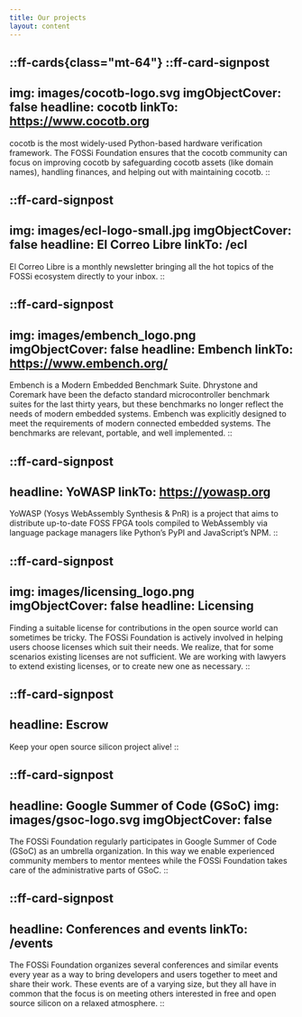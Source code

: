 ```yaml
---
title: Our projects
layout: content
---
```


::ff-cards{class="mt-64"}
  ::ff-card-signpost
  ---
  img: images/cocotb-logo.svg
  imgObjectCover: false
  headline: cocotb
  linkTo: https://www.cocotb.org
  ---

  cocotb is the most widely-used Python-based hardware verification framework.
  The FOSSi Foundation ensures that the cocotb community can focus on improving cocotb by safeguarding cocotb assets (like domain names), handling finances, and helping out with maintaining cocotb.
  ::

  ::ff-card-signpost
  ---
  img: images/ecl-logo-small.jpg
  imgObjectCover: false
  headline: El Correo Libre
  linkTo: /ecl
  ---

  El Correo Libre is a monthly newsletter bringing all the hot topics of the FOSSi ecosystem directly to your inbox.
  ::

  ::ff-card-signpost
  ---
  img: images/embench_logo.png
  imgObjectCover: false
  headline: Embench
  linkTo: https://www.embench.org/
  ---

  Embench is a Modern Embedded Benchmark Suite.
  Dhrystone and Coremark have been the defacto standard microcontroller benchmark suites for the last thirty years, but these benchmarks no longer reflect the needs of modern embedded systems.
  Embench was explicitly designed to meet the requirements of modern connected embedded systems.
  The benchmarks are relevant, portable, and well implemented.
  ::

  ::ff-card-signpost
  ---
  headline: YoWASP
  linkTo: https://yowasp.org
  ---

  YoWASP (Yosys WebAssembly Synthesis & PnR) is a project that aims to distribute up-to-date FOSS FPGA tools compiled to WebAssembly via language package managers like Python’s PyPI and JavaScript’s NPM.
  ::


  ::ff-card-signpost
  ---
  img: images/licensing_logo.png
  imgObjectCover: false
  headline: Licensing
  ---

  Finding a suitable license for contributions in the open source world can sometimes be tricky.
  The FOSSi Foundation is actively involved in helping users choose licenses which suit their needs.
  We realize, that for some scenarios existing licenses are not sufficient.
  We are working with lawyers to extend existing licenses, or to create new one as necessary.
  ::

  ::ff-card-signpost
  ---
  headline: Escrow
  ---

  Keep your open source silicon project alive!
  ::


  ::ff-card-signpost
  ---
  headline: Google Summer of Code (GSoC)
  img: images/gsoc-logo.svg
  imgObjectCover: false
  ---

  The FOSSi Foundation regularly participates in Google Summer of Code (GSoC) as an umbrella organization.
  In this way we enable experienced community members to mentor mentees while the FOSSi Foundation takes care of the administrative parts of GSoC.
  ::

  ::ff-card-signpost
  ---
  headline: Conferences and events
  linkTo: /events
  ---

  The FOSSi Foundation organizes several conferences and similar events every year as a way to bring developers and users together to meet and share their work.
  These events are of a varying size, but they all have in common that the focus is on meeting others interested in free and open source silicon on a relaxed atmosphere.
  ::
